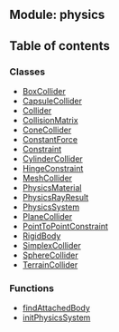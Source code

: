 ## Module: physics


<div class="table-of-content">
<h2> Table of contents </h2>


### Classes

- [BoxCollider](docs/zh/physics/Class/BoxCollider.md)
- [CapsuleCollider](docs/zh/physics/Class/CapsuleCollider.md)
- [Collider](docs/zh/physics/Class/Collider.md)
- [CollisionMatrix](docs/zh/physics/Class/CollisionMatrix.md)
- [ConeCollider](docs/zh/physics/Class/ConeCollider.md)
- [ConstantForce](docs/zh/physics/Class/ConstantForce.md)
- [Constraint](docs/zh/physics/Class/Constraint.md)
- [CylinderCollider](docs/zh/physics/Class/CylinderCollider.md)
- [HingeConstraint](docs/zh/physics/Class/HingeConstraint.md)
- [MeshCollider](docs/zh/physics/Class/MeshCollider.md)
- [PhysicsMaterial](docs/zh/physics/Class/PhysicsMaterial.md)
- [PhysicsRayResult](docs/zh/physics/Class/PhysicsRayResult.md)
- [PhysicsSystem](docs/zh/physics/Class/PhysicsSystem.md)
- [PlaneCollider](docs/zh/physics/Class/PlaneCollider.md)
- [PointToPointConstraint](docs/zh/physics/Class/PointToPointConstraint.md)
- [RigidBody](docs/zh/physics/Class/RigidBody.md)
- [SimplexCollider](docs/zh/physics/Class/SimplexCollider.md)
- [SphereCollider](docs/zh/physics/Class/SphereCollider.md)
- [TerrainCollider](docs/zh/physics/Class/TerrainCollider.md)


### Functions

- [findAttachedBody](docs/zh/physics/Function/findAttachedBody.md)
- [initPhysicsSystem](docs/zh/physics/Function/initPhysicsSystem.md)

</div>
